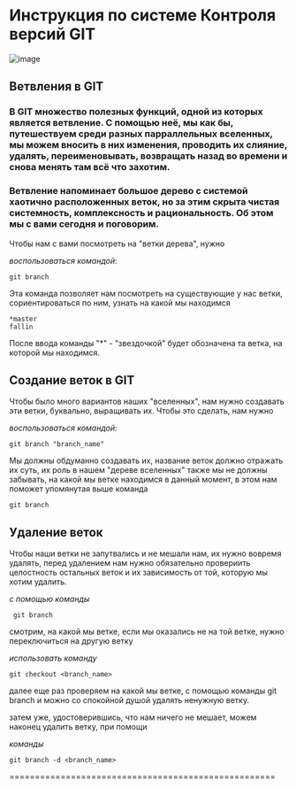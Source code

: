 # Инструкция по системе Контроля версий GIT

![image](image2.jpg)


## Ветвления в GIT

### В GIT множество полезных функций, одной из которых является **ветвление**. С помощью неё, мы как бы, путешествуем среди разных парраллельных вселенных, мы можем вносить в них изменения, проводить их слияние, удалять, переименовывать, возвращать назад во времени и снова менять там всё что захотим.
### Ветвление напоминает большое дерево с системой хаотично расположенных веток, но за этим скрыта чистая системность, комплексность и рациональность. Об этом мы с вами сегодня и поговорим.

Чтобы нам с вами посмотреть на "ветки дерева", нужно

*воспользоваться командой*:

    git branch
Эта команда позволяет нам посмотреть на существующие у нас ветки, сориентироваться по ним, узнать на какой мы находимся 
    
    *master
    fallin

После ввода команды "*" - "звездочкой" будет обозначена та ветка, на которой мы находимся.

## Создание веток в GIT
Чтобы было много вариантов наших "вселенных", нам нужно создавать эти ветки, буквально, выращивать их. Чтобы это сделать, нам нужно 

*воспользоваться командой*:

    git branch "branch_name"
Мы должны обдуманно создавать их, название веток должно отражать их суть, их роль в нашем "дереве вселенных"
также мы не должны забывать, на какой мы ветке находимся в данный момент, в этом нам поможет упомянутая выше команда

    git branch

## Удаление веток

Чтобы наши ветки не запутвались и не мешали нам, их нужно вовремя удалять, перед удалением нам нужно обязательно провериить целостность остальных веток и их зависимость от той, которую мы хотим удалить.

*с помощью команды*

     git branch

смотрим, на какой мы ветке, если мы оказались не на той ветке, нужно переключиться на другую ветку

*использовать команду*

    git checkout <branch_name>
далее еще раз проверяем на какой мы ветке, с помощью команды git branch и можно со спокойной душой удалять ненужную ветку.

затем уже, удостоверившись, что нам ничего не мешает, можем наконец удалить ветку, при помощи

*команды*

    git branch -d <branch_name>

====================================================











    






